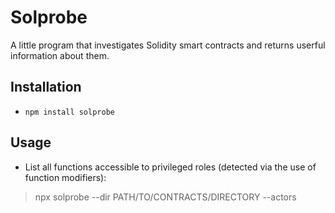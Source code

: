 # Solprobe
A little program that investigates Solidity smart contracts and returns userful information about them.

## Installation
- `npm install solprobe`

## Usage
- List all functions accessible to privileged roles (detected via the use of function modifiers):
> npx solprobe --dir PATH/TO/CONTRACTS/DIRECTORY --actors